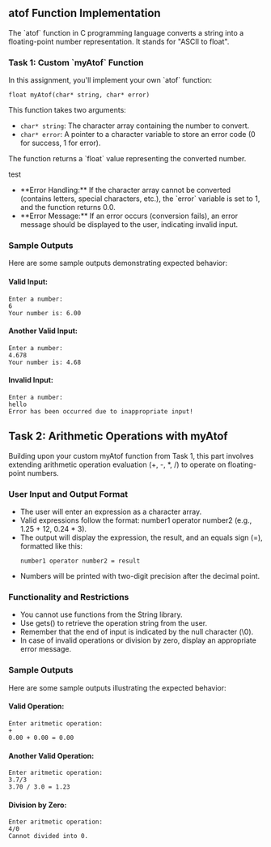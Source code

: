 <h2>atof Function Implementation</h2>
<p>The `atof` function in C programming language converts a string into a floating-point number representation. It stands for "ASCII to float".</p>

<h3>Task 1: Custom `myAtof` Function</h3>
<p>In this assignment, you'll implement your own `atof` function:</p>
<pre><code>float myAtof(char* string, char* error)</code></pre>
<p>This function takes two arguments:</p>
<ul>
  <li><code>char* string</code>: The character array containing the number to convert.</li>
  <li><code>char* error</code>: A pointer to a character variable to store an error code (0 for success, 1 for error).</li>
</ul>
<p>The function returns a `float` value representing the converted number.</p>
test
<ul>
  <li>**Error Handling:** If the character array cannot be converted (contains letters, special characters, etc.), the `error` variable is set to 1, and the function returns 0.0.</li>
  <li>**Error Message:** If an error occurs (conversion fails), an error message should be displayed to the user, indicating invalid input.</li>
</ul>

<h3>Sample Outputs</h3>

<p>Here are some sample outputs demonstrating expected behavior:</p>

<h4>Valid Input:</h4>

<pre><code>Enter a number:
6
Your number is: 6.00
</code></pre>

<h4>Another Valid Input:</h4>

<pre><code>Enter a number:
4.678
Your number is: 4.68
</code></pre>

<h4>Invalid Input:</h4>

<pre><code>Enter a number:
hello
Error has been occurred due to inappropriate input!
</code></pre>


<h2>Task 2: Arithmetic Operations with myAtof</h2>
<p>Building upon your custom myAtof function from Task 1, this part involves extending arithmetic operation evaluation (+, -, *, /) to operate on floating-point numbers.</p>

<h3>User Input and Output Format</h3>
<ul>
<li>The user will enter an expression as a character array.</li>
<li>Valid expressions follow the format: number1 operator number2 (e.g., 1.25 + 12, 0.24 * 3).</li>
<li>The output will display the expression, the result, and an equals sign (=), formatted like this:</li>
<pre><code>number1 operator number2 = result</code></pre>
<li>Numbers will be printed with two-digit precision after the decimal point.</li>
</ul>

<h3>Functionality and Restrictions</h3>
<ul>
<li>You cannot use functions from the String library.</li>
<li>Use gets() to retrieve the operation string from the user.</li>
<li>Remember that the end of input is indicated by the null character (\0).</li>
<li>In case of invalid operations or division by zero, display an appropriate error message.</li>
</ul>

<h3>Sample Outputs</h3>

<p>Here are some sample outputs illustrating the expected behavior:</p>

<h4>Valid Operation:</h4>

<pre><code>Enter aritmetic operation:
+
0.00 + 0.00 = 0.00
</code></pre>

<h4>Another Valid Operation:</h4>

<pre><code>Enter aritmetic operation:
3.7/3
3.70 / 3.0 = 1.23
</code></pre>

<h4>Division by Zero:</h4>

<pre><code>Enter aritmetic operation:
4/0
Cannot divided into 0.
</code></pre>
